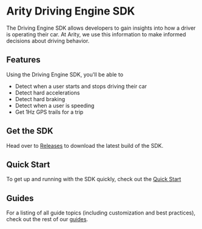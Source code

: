 # Arity Driving Engine SDK
The Driving Engine SDK allows developers to gain insights into how a driver is operating their car. At Arity, we use this information to make informed decisions about driving behavior.

## Features
Using the Driving Engine SDK, you'll be able to
* Detect when a user starts and stops driving their car
* Detect hard accelerations
* Detect hard braking
* Detect when a user is speeding
* Get 1Hz GPS trails for a trip

## Get the SDK
Head over to [Releases](https://github.com/arity-developer/driving-engine/releases) to download the latest build of the SDK. 

## Quick Start
To get up and running with the SDK quickly, check out the [Quick Start](https://github.com/arity-developer/driving-engine/tree/master/guides/quick-start/Index.md)

## Guides
For a listing of all guide topics (including customization and best practices), check out the rest of our [guides](https://github.com/arity-developer/driving-engine/blob/master/guides/Index.md).
